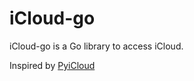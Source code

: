 # iCloud-go

iCloud-go is a Go library to access iCloud.

Inspired by [PyiCloud](https://github.com/picklepete/pyicloud)

